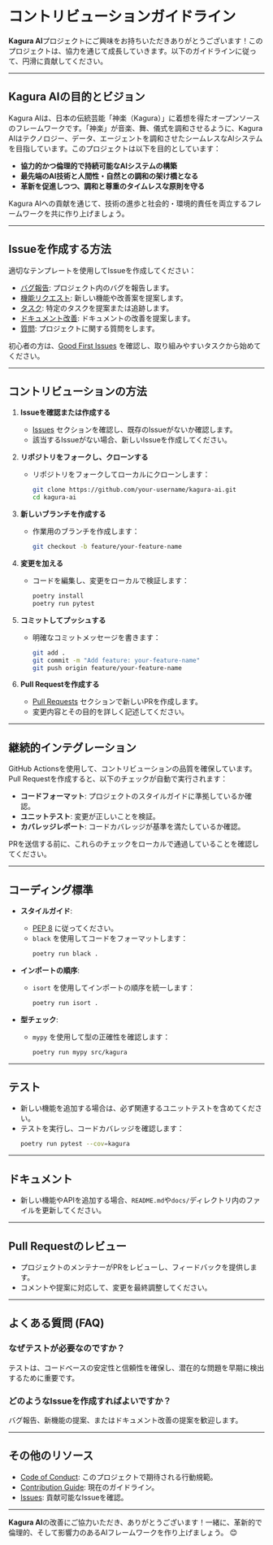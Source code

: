 # コントリビューションガイドライン

**Kagura AI**プロジェクトにご興味をお持ちいただきありがとうございます！このプロジェクトは、協力を通じて成長していきます。以下のガイドラインに従って、円滑に貢献してください。

---

## Kagura AIの目的とビジョン

Kagura AIは、日本の伝統芸能「神楽（Kagura）」に着想を得たオープンソースのフレームワークです。「神楽」が音楽、舞、儀式を調和させるように、Kagura AIはテクノロジー、データ、エージェントを調和させたシームレスなAIシステムを目指しています。このプロジェクトは以下を目的としています：

- **協力的かつ倫理的で持続可能なAIシステムの構築**
- **最先端のAI技術と人間性・自然との調和の架け橋となる**
- **革新を促進しつつ、調和と尊重のタイムレスな原則を守る**

Kagura AIへの貢献を通じて、技術の進歩と社会的・環境的責任を両立するフレームワークを共に作り上げましょう。

---

## Issueを作成する方法

適切なテンプレートを使用してIssueを作成してください：

- [バグ報告](https://github.com/JFK/kagura-ai/issues/new?template=bug_report.md): プロジェクト内のバグを報告します。
- [機能リクエスト](https://github.com/JFK/kagura-ai/issues/new?template=feature_request.md): 新しい機能や改善案を提案します。
- [タスク](https://github.com/JFK/kagura-ai/issues/new?template=task.md): 特定のタスクを提案または追跡します。
- [ドキュメント改善](https://github.com/JFK/kagura-ai/issues/new?template=documentation_improvement.md): ドキュメントの改善を提案します。
- [質問](https://github.com/JFK/kagura-ai/issues/new?template=question.md): プロジェクトに関する質問をします。

初心者の方は、[Good First Issues](https://github.com/JFK/kagura-ai/issues?q=is%3Aopen+is%3Aissue+label%3A"good+first+issue") を確認し、取り組みやすいタスクから始めてください。

---

## コントリビューションの方法

1. **Issueを確認または作成する**
   - [Issues](https://github.com/JFK/kagura-ai/issues) セクションを確認し、既存のIssueがないか確認します。
   - 該当するIssueがない場合、新しいIssueを作成してください。

2. **リポジトリをフォークし、クローンする**
   - リポジトリをフォークしてローカルにクローンします：
     ```bash
     git clone https://github.com/your-username/kagura-ai.git
     cd kagura-ai
     ```

3. **新しいブランチを作成する**
   - 作業用のブランチを作成します：
     ```bash
     git checkout -b feature/your-feature-name
     ```

4. **変更を加える**
   - コードを編集し、変更をローカルで検証します：
     ```bash
     poetry install
     poetry run pytest
     ```

5. **コミットしてプッシュする**
   - 明確なコミットメッセージを書きます：
     ```bash
     git add .
     git commit -m "Add feature: your-feature-name"
     git push origin feature/your-feature-name
     ```

6. **Pull Requestを作成する**
   - [Pull Requests](https://github.com/JFK/kagura-ai/pulls) セクションで新しいPRを作成します。
   - 変更内容とその目的を詳しく記述してください。

---

## 継続的インテグレーション

GitHub Actionsを使用して、コントリビューションの品質を確保しています。Pull Requestを作成すると、以下のチェックが自動で実行されます：

- **コードフォーマット**: プロジェクトのスタイルガイドに準拠しているか確認。
- **ユニットテスト**: 変更が正しいことを検証。
- **カバレッジレポート**: コードカバレッジが基準を満たしているか確認。

PRを送信する前に、これらのチェックをローカルで通過していることを確認してください。

---

## コーディング標準

- **スタイルガイド**:
  - [PEP 8](https://peps.python.org/pep-0008/) に従ってください。
  - `black` を使用してコードをフォーマットします：
    ```bash
    poetry run black .
    ```

- **インポートの順序**:
  - `isort` を使用してインポートの順序を統一します：
    ```bash
    poetry run isort .
    ```

- **型チェック**:
  - `mypy` を使用して型の正確性を確認します：
    ```bash
    poetry run mypy src/kagura
    ```

---

## テスト

- 新しい機能を追加する場合は、必ず関連するユニットテストを含めてください。
- テストを実行し、コードカバレッジを確認します：
  ```bash
  poetry run pytest --cov=kagura
  ```

---

## ドキュメント

- 新しい機能やAPIを追加する場合、`README.md`や`docs/`ディレクトリ内のファイルを更新してください。

---

## Pull Requestのレビュー

- プロジェクトのメンテナーがPRをレビューし、フィードバックを提供します。
- コメントや提案に対応して、変更を最終調整してください。

---

## よくある質問 (FAQ)

### なぜテストが必要なのですか？
テストは、コードベースの安定性と信頼性を確保し、潜在的な問題を早期に検出するために重要です。

### どのようなIssueを作成すればよいですか？
バグ報告、新機能の提案、またはドキュメント改善の提案を歓迎します。

---

## その他のリソース

- [Code of Conduct](./CODE_OF_CONDUCT.md): このプロジェクトで期待される行動規範。
- [Contribution Guide](./CONTRIBUTING.md): 現在のガイドライン。
- [Issues](https://github.com/JFK/kagura-ai/issues): 貢献可能なIssueを確認。

---

**Kagura AI**の改善にご協力いただき、ありがとうございます！一緒に、革新的で倫理的、そして影響力のあるAIフレームワークを作り上げましょう。 😊
